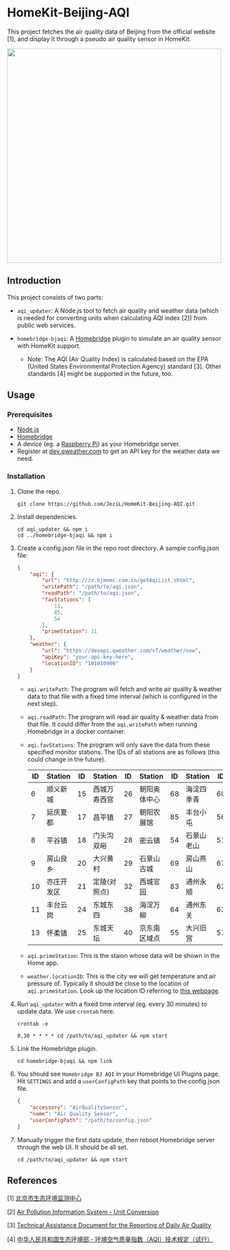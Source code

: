 # HomeKit-Beijing-AQI

This project fetches the air quality data of Beijing from the official website [1], and display it through a pseudo air quality sensor in HomeKit.

<img src="https://i.loli.net/2021/03/06/yqm1GfnWXk4Ep9T.png" height=500 />

## Introduction

This project consists of two parts:

- `aqi_updater`: A Node.js tool to fetch air quality and weather data (which is needed for converting units when calculating AQI index [2]) from public web services.

- `homebridge-bjaqi`: A [Homebridge](https://homebridge.io/) plugin to simulate an air quality sensor with HomeKit support.
    - Note: The AQI (Air Quality Index) is calculated based on the EPA (United States Environmental Protection Agency) standard [3]. Other standards [4] might be supported in the future, too.

## Usage

### Prerequisites

- [Node.js](https://nodejs.org/en/)
- [Homebridge](https://homebridge.io/)
- A device (eg. a [Raspberry Pi](https://www.raspberrypi.org/)) as your Homebridge server.
- Register at [dev.qweather.com](https://dev.qweather.com/en/) to get an API key for the weather data we need.

### Installation

1. Clone the repo.

    ```
    git clone https://github.com/JeziL/HomeKit-Beijing-AQI.git
    ```

2. Install dependencies.

    ```
    cd aqi_updater && npm i
    cd ../homebridge-bjaqi && npm i
    ```
3. Create a config.json file in the repo root directory. A sample config.json file:

    ```json
    {
        "aqi": {
            "url": "http://zx.bjmemc.com.cn/getAqiList.shtml",
            "writePath": "/path/to/aqi.json",
            "readPath": "/path/to/aqi.json",
            "favStations": [
                11,
                85,
                54
            ],
            "primeStation": 11
        },
        "weather": {
            "url": "https://devapi.qweather.com/v7/weather/now",
            "apiKey": "your-api-key-here",
            "locationID": "101010900"
        }
    }

    ```

    - `aqi.writePath`: The program will fetch and write air quality & weather data to that file with a fixed time interval (which is configured in the next step).
    - `aqi.readPath`: The program will read air quality & weather data from that file. It could differ from the `aqi.writePath` when running Homebridge in a docker container.
    - `aqi.favStations`: The program will only save the data from these specified monitor stations. The IDs of all stations are as follows (this could change in the future).

        | ID | Station | ID | Station | ID | Station | ID | Station | ID | Station |
        |---|---|---|---|---|---|---|---|---|---|
        6 | 顺义新城|15 | 西城万寿西宫|26 | 朝阳奥体中心|68 | 海淀四季青|60 | 顺义北小营
        7 | 延庆夏都|17 | 昌平镇|27 | 朝阳农展馆|85 | 丰台小屯|56 | 昌平南邵
        8 | 平谷镇|18 | 门头沟双峪|28 | 密云镇|54 | 石景山老山|51 | 门头沟三家店
        9 | 房山良乡|20 | 大兴黄村|29 | 石景山古城|69 | 房山燕山|67 | 平谷新城
        10 | 亦庄开发区|21 | 定陵(对照点)|32 | 西城官园|83 | 通州永顺|62 | 怀柔新城
        11 | 丰台云岗|24 | 东城东四|38 | 海淀万柳|64 | 通州东关|63 | 密云新城
        13 | 怀柔镇|25 | 东城天坛|40 | 京东南区域点|55 | 大兴旧宫|57 | 延庆石河营
    
    - `aqi.primeStation`: This is the staion whose data will be shown in the Home app.
    - `weather.locationID`: This is the city we will get temperature and air pressure of. Typically it should be close to the location of `aqi.primeStation`. Look up the location ID referring to [this webpage](https://dev.qweather.com/en/docs/api/geo/city-lookup/).

4. Run `aqi_updater` with a fixed time interval (eg. every 30 minutes) to update data. We use `crontab` here.

    ```
    crontab -e

    0,30 * * * * cd /path/to/aqi_updater && npm start
    ```

5. Link the Homebridge plugin.

    ```
    cd homebridge-bjaqi && npm link
    ```

6. You should see `Homebridge BJ AQI` in your Homebridge UI Plugins page. Hit `SETTINGS` and add a `userConfigPath` key that points to the config.json file.

    ```JSON
    {
        "accessory": "AirQualitySensor",
        "name": "Air Quality Sensor",
        "userConfigPath": "/path/to/config.json"
    }
    ```

7. Manually trigger the first data update, then reboot Homebridge server through the web UI. It should be all set.

    ```
    cd /path/to/aqi_updater && npm start
    ```

## References

[1] [北京市生态环境监测中心](http://www.bjmemc.com.cn/)

[2] [Air Pollution Information System - Unit Conversion](http://www.apis.ac.uk/unit-conversion)

[3] [Technical Assistance Document for the Reporting of Daily Air Quality](https://www.airnow.gov/sites/default/files/2020-05/aqi-technical-assistance-document-sept2018.pdf)

[4] [中华人民共和国生态环境部 - 环境空气质量指数（AQI）技术规定（试行）](https://www.mee.gov.cn/ywgz/fgbz/bz/bzwb/jcffbz/201203/t20120302_224166.shtml)